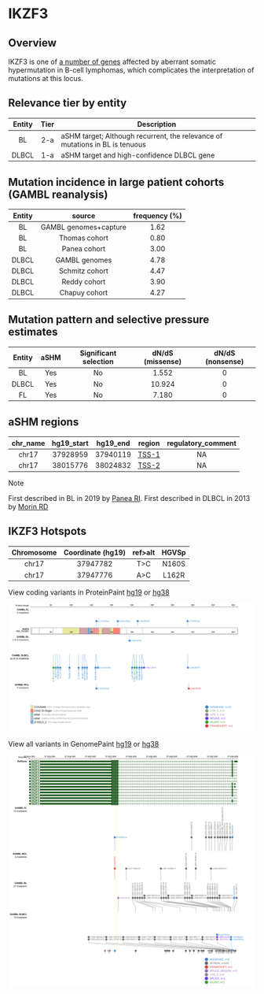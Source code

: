 # IKZF3
## Overview
IKZF3 is one of [a number of genes](https://github.com/morinlab/LLMPP/wiki/ashm) affected by aberrant somatic hypermutation in B-cell lymphomas, which complicates the interpretation of mutations at this locus.

## Relevance tier by entity

|Entity|Tier|Description                           |
|:------:|:----:|--------------------------------------|
|BL    |2-a | aSHM target; Although recurrent, the relevance of mutations in BL is tenuous |
|DLBCL |1-a | aSHM target and high-confidence DLBCL gene            |

## Mutation incidence in large patient cohorts (GAMBL reanalysis)

|Entity|source               |frequency (%)|
|:------:|:---------------------:|:-------------:|
|BL    |GAMBL genomes+capture|1.62         |
|BL    |Thomas cohort        |0.80         |
|BL    |Panea cohort         |3.00         |
|DLBCL |GAMBL genomes        |4.78         |
|DLBCL |Schmitz cohort       |4.47         |
|DLBCL |Reddy cohort         |3.90         |
|DLBCL |Chapuy cohort        |4.27         |

## Mutation pattern and selective pressure estimates

|Entity|aSHM|Significant selection|dN/dS (missense)|dN/dS (nonsense)|
|:------:|:----:|:---------------------:|:----------------:|:----------------:|
|BL    |Yes |No                   | 1.552          |0               |
|DLBCL |Yes |No                   |10.924          |0               |
|FL    |Yes |No                   | 7.180          |0               |

## aSHM regions

|chr_name|hg19_start|hg19_end|region                                                                                      |regulatory_comment|
|:--------:|:----------:|:--------:|:--------------------------------------------------------------------------------------------:|:------------------:|
|chr17   |37928959  |37940119|[TSS-1](https://genome.ucsc.edu/s/rdmorin/GAMBL%20hg19?position=chr17%3A37928959%2D37940119)|NA                |
|chr17   |38015776  |38024832|[TSS-2](https://genome.ucsc.edu/s/rdmorin/GAMBL%20hg19?position=chr17%3A38015776%2D38024832)|NA                |

> [!NOTE]
> First described in BL in 2019 by [Panea RI](https://pubmed.ncbi.nlm.nih.gov/31558468). First described in DLBCL in 2013 by [Morin RD](https://pubmed.ncbi.nlm.nih.gov/23699601)

 ## IKZF3 Hotspots

| Chromosome |Coordinate (hg19) | ref>alt | HGVSp | 
 | :---:| :---: | :--: | :---: |
| chr17 | 37947782 | T>C | N160S |
| chr17 | 37947776 | A>C | L162R |

View coding variants in ProteinPaint [hg19](https://www.bcgsc.ca/downloads/morinlab/GAMBL/test/genes/IKZF3_protein.html)  or [hg38](https://www.bcgsc.ca/downloads/morinlab/GAMBL/test/genes/IKZF3_protein_hg38.html)

![image](images/proteinpaint/IKZF3_NM_012481.svg)

View all variants in GenomePaint [hg19](https://www.bcgsc.ca/downloads/morinlab/GAMBL/test/genes/IKZF3.html)  or [hg38](https://www.bcgsc.ca/downloads/morinlab/GAMBL/test/genes/IKZF3_hg38.html)

![image](images/proteinpaint/IKZF3.svg)
